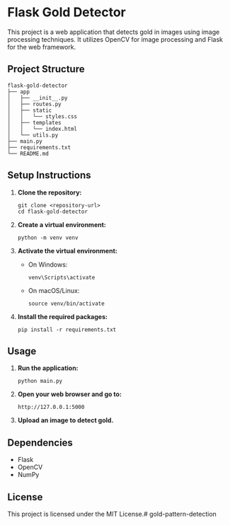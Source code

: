 # Flask Gold Detector

This project is a web application that detects gold in images using image processing techniques. It utilizes OpenCV for image processing and Flask for the web framework.

## Project Structure

```
flask-gold-detector
├── app
│   ├── __init__.py
│   ├── routes.py
│   ├── static
│   │   └── styles.css
│   ├── templates
│   │   └── index.html
│   └── utils.py
├── main.py
├── requirements.txt
└── README.md
```

## Setup Instructions

1. **Clone the repository:**
   ```
   git clone <repository-url>
   cd flask-gold-detector
   ```

2. **Create a virtual environment:**
   ```
   python -m venv venv
   ```

3. **Activate the virtual environment:**
   - On Windows:
     ```
     venv\Scripts\activate
     ```
   - On macOS/Linux:
     ```
     source venv/bin/activate
     ```

4. **Install the required packages:**
   ```
   pip install -r requirements.txt
   ```

## Usage

1. **Run the application:**
   ```
   python main.py
   ```

2. **Open your web browser and go to:**
   ```
   http://127.0.0.1:5000
   ```

3. **Upload an image to detect gold.**

## Dependencies

- Flask
- OpenCV
- NumPy

## License

This project is licensed under the MIT License.#   g o l d - p a t t e r n - d e t e c t i o n  
 
